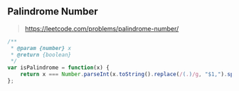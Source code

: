 ## Palindrome Number

> https://leetcode.com/problems/palindrome-number/

```javascript
/**
 * @param {number} x
 * @return {boolean}
 */
var isPalindrome = function(x) {
    return x === Number.parseInt(x.toString().replace(/(.)/g, "$1,").split(",").reverse().join(""))
};
```